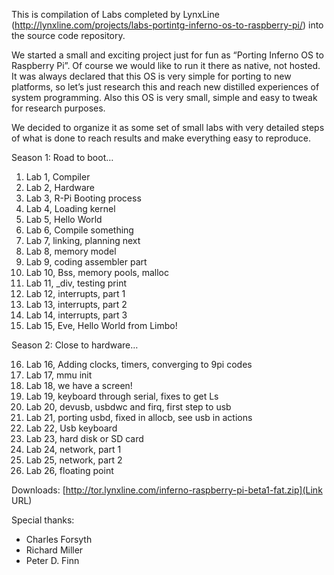 This is compilation of Labs completed by LynxLine (http://lynxline.com/projects/labs-portintg-inferno-os-to-raspberry-pi/) into the source code repository.

We started a small and exciting project just for fun as “Porting Inferno OS to Raspberry Pi”. Of course we would like to run it there as native, not hosted. It was always declared that this OS is very simple for porting to new platforms, so let’s just research this and reach new distilled experiences of system programming. Also this OS is very small, simple and easy to tweak for research purposes.

We decided to organize it as some set of small labs with very detailed steps of what is done to reach results and make everything easy to reproduce.

Season 1: Road to boot…

1.	Lab 1, Compiler
2.	Lab 2, Hardware
3.	Lab 3, R-Pi Booting process
4.	Lab 4, Loading kernel
5.	Lab 5, Hello World
6.	Lab 6, Compile something
7.	Lab 7, linking, planning next
8.	Lab 8, memory model
9.	Lab 9, coding assembler part
10.	Lab 10, Bss, memory pools, malloc
11.	Lab 11, _div, testing print
12.	Lab 12, interrupts, part 1
13.	Lab 13, interrupts, part 2
14.	Lab 14, interrupts, part 3
15.	Lab 15, Eve, Hello World from Limbo!

Season 2: Close to hardware…

16.	Lab 16, Adding clocks, timers, converging to 9pi codes
17.	Lab 17, mmu init
18.	Lab 18, we have a screen!
19.	Lab 19, keyboard through serial, fixes to get Ls
20.	Lab 20, devusb, usbdwc and firq, first step to usb
21.	Lab 21, porting usbd, fixed in allocb, see usb in actions
22.	Lab 22, Usb keyboard
23.	Lab 23, hard disk or SD card
24.	Lab 24, network, part 1
25.	Lab 25, network, part 2
26.	Lab 26, floating point


Downloads:
[http://tor.lynxline.com/inferno-raspberry-pi-beta1-fat.zip](Link URL)

Special thanks:

* Charles Forsyth
* Richard Miller
* Peter D. Finn